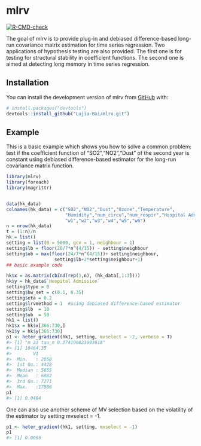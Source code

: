 
<!-- README.md is generated from README.Rmd. Please edit that file -->

# mlrv

<!-- badges: start -->

[![R-CMD-check](https://github.com/Lujia-Bai/mlrv.gitt/actions/workflows/R-CMD-check.yaml/badge.svg)](https://github.com/Lujia-Bai/mlrv.git/actions/workflows/R-CMD-check.yaml)
<!-- badges: end -->

The goal of mlrv is to provide plug-in and debiased difference-based
long-run covariance matrix estimation for time series regression. Two
applications of hypothesis testing are also provided. The first one is
for testing for structural stability in coefficient functions. The
second one is aimed at detecting long memory in time series regression.

## Installation

You can install the development version of mlrv from
[GitHub](https://github.com/) with:

``` r
# install.packages("devtools")
devtools::install_github("Lujia-Bai/mlrv.git")
```

## Example

This is a basic example which shows you how to solve a common problem:
test if the coefficient function of “SO2”,“NO2”,“Dust” of the second
year is constant using debiased difference-based estimator for the
long-run covariance matrix function.

``` r
library(mlrv)
library(foreach)
library(magrittr)


data(hk_data)
colnames(hk_data) = c("SO2","NO2","Dust","Ozone","Temperature",
                      "Humidity","num_circu","num_respir","Hospital Admission",
                      "w1","w2","w3","w4","w5","w6")
n = nrow(hk_data)
t = (1:n)/n
hk = list()
setting = list(B = 5000, gcv = 1, neighbour = 1)
setting$lb = floor(20/7*n^(4/15)) - setting$neighbour 
setting$ub = max(floor(24/7*n^(4/15))+ setting$neighbour,             
                  setting$lb+2*setting$neighbour+1)
## basic example code
```

``` r
hk$x = as.matrix(cbind(rep(1,n), (hk_data[,1:3])))
hk$y = hk_data$`Hospital Admission`
setting$type = 0
setting$bw_set = c(0.1, 0.35)
setting$eta = 0.2
setting$lrvmethod = 1  #using debiased difference-based estimator
setting$lb  = 10
setting$ub  = 50
hk1 = list()
hk1$x = hk$x[366:730,]
hk1$y = hk$y[366:730]
p1 <- heter_gradient(hk1, setting, mvselect = -2, verbose = T)
#> [1] "m 23 tau_n 0.374190823993618"
#> [1] 10464.35
#>        V1       
#>  Min.   : 2058  
#>  1st Qu.: 4428  
#>  Median : 5655  
#>  Mean   : 6082  
#>  3rd Qu.: 7271  
#>  Max.   :17886
p1
#> [1] 0.0484
```

One can also use another scheme of MV selection based on the volatility
of the estimator by setting mvselect = -1.

``` r
p1 <- heter_gradient(hk1, setting, mvselect = -1)
p1
#> [1] 0.0066
```
